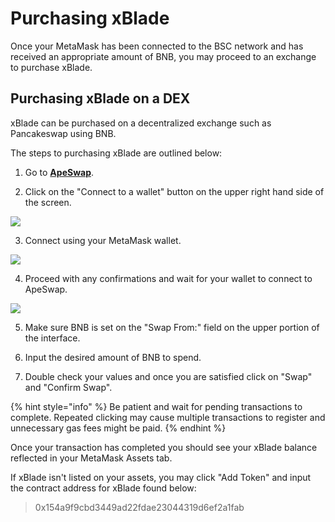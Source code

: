 # Purchasing xBlade

Once your MetaMask has been connected to the BSC network and has received an appropriate amount of BNB, you may proceed to an exchange to purchase xBlade.

## Purchasing xBlade on a DEX

xBlade can be purchased on a decentralized exchange such as Pancakeswap using BNB.

The steps to purchasing xBlade are outlined below:

1. Go to [**ApeSwap**](https://app.apeswap.finance/swap?outputCurrency=0x154a9f9cbd3449ad22fdae23044319d6ef2a1fab).

2. Click on the "Connect to a wallet" button on the upper right hand side of the screen.

![](../.gitbook/assets/connect-ape.png)

3. Connect using your MetaMask wallet.

![](../.gitbook/assets/selecting-metamask-ape.png)

4. Proceed with any confirmations and wait for your wallet to connect to ApeSwap.

![](../.gitbook/assets/confirm-connect-with-meta.png)

5. Make sure BNB is set on the "Swap From:" field on the upper portion of the interface.

6. Input the desired amount of BNB to spend.

7. Double check your values and once you are satisfied click on "Swap" and "Confirm Swap".

{% hint style="info" %}
Be patient and wait for pending transactions to complete. Repeated clicking may cause multiple transactions to register and unnecessary gas fees might be paid.
{% endhint %}

Once your transaction has completed you should see your xBlade balance reflected in your MetaMask Assets tab.

If xBlade isn't listed on your assets, you may click "Add Token" and input the contract address for xBlade found below:

> 0x154a9f9cbd3449ad22fdae23044319d6ef2a1fab

